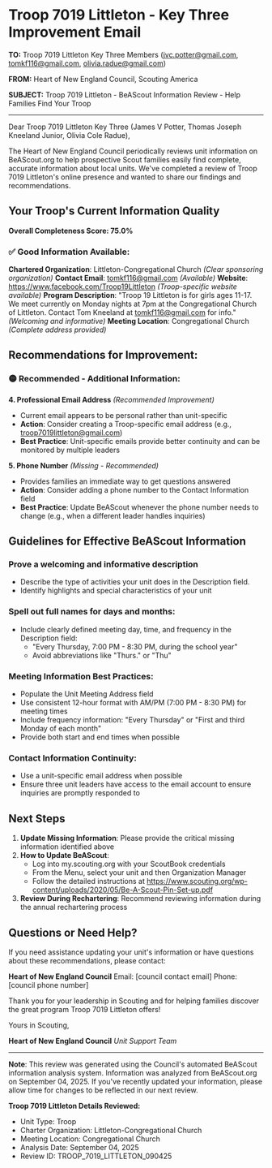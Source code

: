 # Troop 7019 Littleton - Key Three Improvement Email

**TO:** Troop 7019 Littleton Key Three Members (jvc.potter@gmail.com, tomkf116@gmail.com, olivia.radue@gmail.com)

**FROM:** Heart of New England Council, Scouting America

**SUBJECT:** Troop 7019 Littleton - BeAScout Information Review - Help Families Find Your Troop

---

Dear Troop 7019 Littleton Key Three (James V Potter, Thomas Joseph Kneeland Junior, Olivia Cole Radue),

The Heart of New England Council periodically reviews unit information on BeAScout.org to help prospective Scout families easily find complete, accurate information about local units. We've completed a review of Troop 7019 Littleton's online presence and wanted to share our findings and recommendations.

## Your Troop's Current Information Quality

**Overall Completeness Score: 75.0%**

### ✅ **Good Information Available:**
**Chartered Organization**: Littleton-Congregational Church *(Clear sponsoring organization)*
**Contact Email**: tomkf116@gmail.com *(Available)*
**Website**: https://www.facebook.com/Troop19Littleton *(Troop-specific website available)*
**Program Description**: "Troop 19 Littleton is for girls ages 11-17. We meet currently on Monday nights at 7pm at the Congregational Church of Littleton. Contact Tom Kneeland at tomkf116@gmail.com for info." *(Welcoming and informative)*
**Meeting Location**: Congregational Church *(Complete address provided)*

## Recommendations for Improvement:

### 🟡 **Recommended - Additional Information:**

**4. Professional Email Address** *(Recommended Improvement)*
- Current email appears to be personal rather than unit-specific
- **Action**: Consider creating a Troop-specific email address (e.g., troop7019littleton@gmail.com)
- **Best Practice**: Unit-specific emails provide better continuity and can be monitored by multiple leaders

**5. Phone Number** *(Missing - Recommended)*
- Provides families an immediate way to get questions answered
- **Action**: Consider adding a phone number to the Contact Information field
- **Best Practice**: Update BeAScout whenever the phone number needs to change (e.g., when a different leader handles inquiries)

## Guidelines for Effective BeAScout Information

### **Prove a welcoming and informative description**
- Describe the type of activities your unit does in the Description field.
- Identify highlights and special characteristics of your unit

### **Spell out full names for days and months:**
- Include clearly defined meeting day, time, and frequency in the Description field:
  - "Every Thursday, 7:00 PM - 8:30 PM, during the school year"
  - Avoid abbreviations like "Thurs." or "Thu"

### **Meeting Information Best Practices:**
- Populate the Unit Meeting Address field
- Use consistent 12-hour format with AM/PM (7:00 PM - 8:30 PM) for meeting times
- Include frequency information: "Every Thursday" or "First and third Monday of each month"
- Provide both start and end times when possible

### **Contact Information Continuity:**
- Use a unit-specific email address when possible
- Ensure three unit leaders have access to the email account to ensure inquiries are promptly responded to

## Next Steps

1. **Update Missing Information**: Please provide the critical missing information identified above
2. **How to Update BeAScout**: 
   - Log into my.scouting.org with your ScoutBook credentials
   - From the Menu, select your unit and then Organization Manager
   - Follow the detailed instructions at
     https://www.scouting.org/wp-content/uploads/2020/05/Be-A-Scout-Pin-Set-up.pdf
3. **Review During Rechartering**: Recommend reviewing information during the annual rechartering process

## Questions or Need Help?

If you need assistance updating your unit's information or have questions about these recommendations, please contact:

**Heart of New England Council**
Email: [council contact email]
Phone: [council phone number]

Thank you for your leadership in Scouting and for helping families discover the great program Troop 7019 Littleton offers!

Yours in Scouting,

**Heart of New England Council**
*Unit Support Team*

---

**Note**: This review was generated using the Council's automated BeAScout information analysis system. Information was analyzed from BeAScout.org on September 04, 2025. If you've recently updated your information, please allow time for changes to be reflected in our next review.

**Troop 7019 Littleton Details Reviewed:**
- Unit Type: Troop
- Charter Organization: Littleton-Congregational Church
- Meeting Location: Congregational Church
- Analysis Date: September 04, 2025
- Review ID: TROOP_7019_LITTLETON_090425